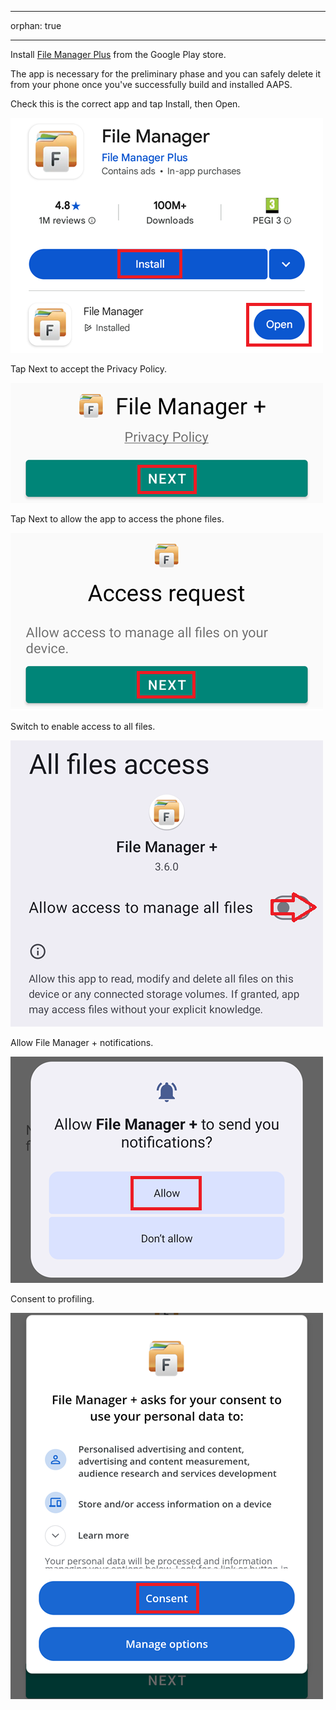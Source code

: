 - - -
orphan: true
- - -

Install [File Manager Plus](https://play.google.com/store/apps/details?id=com.alphainventor.filemanager) from the Google Play store.

The app is necessary for the preliminary phase and you can safely delete it from your phone once you've successfully build and installed AAPS.

Check this is the correct app and tap Install, then Open.

![](../images/Building-the-App/CI/BrowserBuildStep01.png)

Tap Next to accept the Privacy Policy.

![](../images/Building-the-App/CI/BrowserBuildStep02.png)

Tap Next to allow the app to access the phone files.

![](../images/Building-the-App/CI/BrowserBuildStep03.png)

Switch to enable access to all files.

![](../images/Building-the-App/CI/BrowserBuildStep04.png)

Allow File Manager + notifications.

![](../images/Building-the-App/CI/BrowserBuildStep05.png)

Consent to profiling.

![](../images/Building-the-App/CI/BrowserBuildStep06.png)

